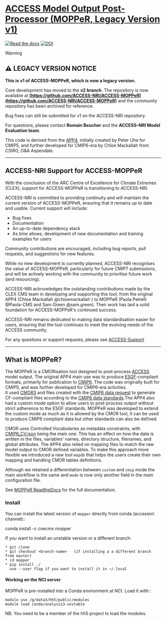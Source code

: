 # [ACCESS Model Output Post-Processor (MOPPeR, Legacy Version v1)](https://access-mopper.readthedocs.io/en/latest)
[![Read the docs](https://readthedocs.org/projects/access-mopper/badge/?version=latest)](https://access-mopper.readthedocs.io/en/latest/)
[![DOI](https://zenodo.org/badge/DOI/10.5281/zenodo.14322348.svg)](https://doi.org/10.5281/zenodo.14322348)

> [!WARNING]
> ## ⚠️ LEGACY VERSION NOTICE
> 
> **This is v1 of ACCESS-MOPPeR, which is now a legacy version.**
> 
> Core development has moved to the **v2 branch**. The repository is now available at **[https://github.com/ACCESS-NRI/ACCESS-MOPPeR](https://github.com/ACCESS-NRI/ACCESS-MOPPeR)** and the community repository has been archived for reference.
> 
> Bug fixes can still be submitted for v1 on the ACCESS-NRI repository.
> 
> For questions, please contact **Romain Beucher** and the **ACCESS-NRI Model Evaluation team**.

This code is derived from the [APP4](https://doi.org/10.5281/zenodo.7703469), initially created by Peter Uhe for CMIP5, and further developed for CMIP6-era by Chloe Mackallah from CSIRO, O&A Aspendale.

---
## ACCESS-NRI Support for ACCESS-MOPPeR

With the conclusion of the ARC Centre of Excellence for Climate Extremes (CLEX), support for ACCESS-MOPPeR is transitioning to ACCESS-NRI.

ACCESS-NRI is committed to providing continuity and will maintain the current version of ACCESS-MOPPeR, ensuring that it remains up to date and usable. Current support will include:

- Bug fixes
- Documentation
- An up-to-date dependency stack
- As time allows, development of new documentation and training examples for users

Community contributions are encouraged, including bug reports, pull requests, and suggestions for new features.

While no new development is currently planned, ACCESS-NRI recognises the value of ACCESS-MOPPeR, particularly for future CMIP7 submissions, and will be actively working with the community to prioritise future work (and resourcing).

ACCESS-NRI acknowledges the outstanding contributions made by the CLEX CMS team in developing and supporting this tool, from the original APP4 (Chloe Mackallah @chloemackallah ) to MOPPeR (Paola Petrelli @Paola-CMS and Sam Green @sam.green). Their work has laid a solid foundation for ACCESS-MOPPeR's continued success.

ACCESS-NRI remains dedicated to making data standardisation easier for users, ensuring that the tool continues to meet the evolving needs of the ACCESS community.

For any questions or support requests, please see [ACCESS-Support](https://aus01.safelinks.protection.outlook.com/?url=https%3A%2F%2Faccess-hive.org.au%2Fabout%2Fuser_support%2F&data=05%7C02%7Cromain.beucher%40anu.edu.au%7C3180d100195141b372b908dd101292ad%7Ce37d725cab5c46249ae5f0533e486437%7C0%7C0%7C638684394182362350%7CUnknown%7CTWFpbGZsb3d8eyJFbXB0eU1hcGkiOnRydWUsIlYiOiIwLjAuMDAwMCIsIlAiOiJXaW4zMiIsIkFOIjoiTWFpbCIsIldUIjoyfQ%3D%3D%7C0%7C%7C%7C&sdata=6TSq%2Fs88OQOXOgvCjDRFuX1NHC1QQj2OUBLmMWQ5O2s%3D&reserved=0)

---

## What is MOPPeR?

The MOPPeR is a CMORisation tool designed to post-process [ACCESS](https://research.csiro.au/access/) model output. The original APP4 main use was to produce [ESGF](https://esgf-node.llnl.gov/)-compliant formats, primarily for publication to [CMIP6](https://www.wcrp-climate.org/wgcm-cmip/wgcm-cmip6). The code was originally built for CMIP5, and was further developed for CMIP6-era activities.  
It used [CMOR3](https://cmor.llnl.gov/) and files created with the [CMIP6 data request](https://github.com/cmip6dr/dreqPy) to generate CF-compliant files according to the [CMIP6 data standards](https://docs.google.com/document/d/1os9rZ11U0ajY7F8FWtgU4B49KcB59aFlBVGfLC4ahXs/edit).The APP4 also had a custom mode option to allow users to post-process output without strict adherence to the ESGF standards. MOPPeR was developed to extend the custom mode as much as it is allowed by the CMOR tool, it can be used to produce CMIP6 compliant data but other standards can also be defined.

CMOR uses Controlled Vocabularies as metadata constraints, with [CMIP6_CV.json](https://cmor.llnl.gov/mydoc_cmor3_CV/) being the main one. This has an effect on how the data is written in the files, variables' names, directory structure, filenames, and global attributes. The APP4 also relied on mapping files to match the raw model output to CMOR defined variables. To make this approach more flexible we introduced a new tool `mopdb` that helps the users create their own mapping and handling CMOR tables definitions.
 
Although we retained a differentiation between `custom` and `cmip` mode the main workflow is the same and `mode` is now only another field in the main  configuration file.

See [MOPPeR ReadtheDocs](https://access-mopper.readthedocs.io/en/stable/) for the full documentation.

### Install

You can install the latest version of `mopper` directly from conda (accessnri channel)::

   conda install -c coecms mopper

If you want to install an unstable version or a different branch:

    * git clone
    * git checkout <branch-name>   (if installing a a different branch from master)
    * cd mopper
    * pip install ./
      use --user flag if you want to install it in ~/.local

#### Working on the NCI server

MOPPeR is pre-installed into a Conda environment at NCI. Load it with::

    module use /g/data3/hh5/public/modules
    module load conda/analysis3-unstable

  NB. You need to be a member of the hh5 project to load the modules.
